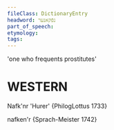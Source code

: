 ```yaml
---
fileClass: DictionaryEntry
headword: נפֿקאנער
part_of_speech: 
etymology: 
tags: 
---
```

'one who frequents prostitutes'

WESTERN
========

Nafk'nr 'Hurer' {PhilogLottus 1733}

nafken'r {Sprach-Meister 1742}